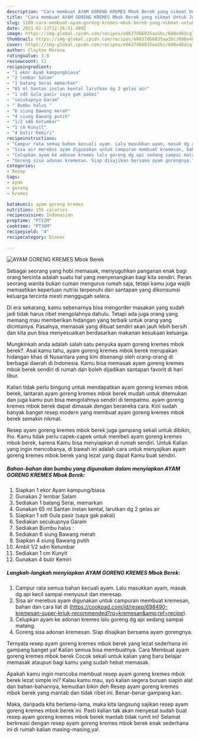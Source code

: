 ```yaml
---
description: "Cara membuat AYAM GORENG KREMES Mbok Berek yang nikmat Untuk Jualan"
title: "Cara membuat AYAM GORENG KREMES Mbok Berek yang nikmat Untuk Jualan"
slug: 1100-cara-membuat-ayam-goreng-kremes-mbok-berek-yang-nikmat-untuk-jualan
date: 2021-02-13T12:26:51.499Z
image: https://img-global.cpcdn.com/recipes/e8637d66835aa1bc/680x482cq70/ayam-goreng-kremes-mbok-berek-foto-resep-utama.jpg
thumbnail: https://img-global.cpcdn.com/recipes/e8637d66835aa1bc/680x482cq70/ayam-goreng-kremes-mbok-berek-foto-resep-utama.jpg
cover: https://img-global.cpcdn.com/recipes/e8637d66835aa1bc/680x482cq70/ayam-goreng-kremes-mbok-berek-foto-resep-utama.jpg
author: Clayton Moreno
ratingvalue: 3.8
reviewcount: 11
recipeingredient:
- "1 ekor Ayam kampungbiasa"
- "2 lembar Salam"
- "1 batang Serai memarkan"
- "65 ml Santan instan kental larutkan dg 2 gelas air"
- "1 sdt Gula pasir saya gak pakai"
- "secukupnya Garam"
- " Bumbu halus "
- "6 siung Bawang merah"
- "4 siung Bawang putih"
- "1/2 sdm Ketumbar"
- "1 cm Kunyit"
- "4 butir Kemiri"
recipeinstructions:
- "Campur rata semua bahan kecuali ayam. Lalu masukkan ayam, masak dg api kecil sampai menyusut dan meresap."
- "Sisa air merebus ayam digunakan untuk campuran membuat kremesan, bahan dan cara liat di (https://cookpad.com/id/resep/698490-kremesan-super-kriuk-recommended?rq=kremesan&amp;ref=recipe)."
- "Celupkan ayam ke adonan kremes lalu goreng dg api sedang sampai matang."
- "Goreng sisa adonan kremesan. Siap disajikan bersama ayam gorengnya."
categories:
- Resep
tags:
- ayam
- goreng
- kremes

katakunci: ayam goreng kremes 
nutrition: 155 calories
recipecuisine: Indonesian
preptime: "PT22M"
cooktime: "PT36M"
recipeyield: "4"
recipecategory: Dinner

---
```



![AYAM GORENG KREMES Mbok Berek](https://img-global.cpcdn.com/recipes/e8637d66835aa1bc/680x482cq70/ayam-goreng-kremes-mbok-berek-foto-resep-utama.jpg)

Sebagai seorang yang hobi memasak, menyuguhkan panganan enak bagi orang tercinta adalah suatu hal yang menyenangkan bagi kita sendiri. Peran seorang  wanita bukan cuman mengurus rumah saja, tetapi kamu juga wajib memastikan keperluan nutrisi terpenuhi dan santapan yang dikonsumsi keluarga tercinta mesti menggugah selera.

Di era  sekarang, kamu sebenarnya bisa mengorder masakan yang sudah jadi tidak harus ribet mengolahnya dahulu. Tetapi ada juga orang yang memang mau memberikan hidangan yang terbaik untuk orang yang dicintainya. Pasalnya, memasak yang dibuat sendiri akan jauh lebih bersih dan kita pun bisa menyesuaikan berdasarkan makanan kesukaan keluarga. 



Mungkinkah anda adalah salah satu penyuka ayam goreng kremes mbok berek?. Asal kamu tahu, ayam goreng kremes mbok berek merupakan hidangan khas di Nusantara yang kini disenangi oleh orang-orang di berbagai daerah di Indonesia. Kamu bisa memasak ayam goreng kremes mbok berek sendiri di rumah dan boleh dijadikan santapan favorit di hari libur.

Kalian tidak perlu bingung untuk mendapatkan ayam goreng kremes mbok berek, lantaran ayam goreng kremes mbok berek mudah untuk ditemukan dan juga kamu pun bisa mengolahnya sendiri di tempatmu. ayam goreng kremes mbok berek dapat dimasak dengan beraneka cara. Kini sudah banyak banget resep modern yang membuat ayam goreng kremes mbok berek semakin nikmat.

Resep ayam goreng kremes mbok berek juga gampang sekali untuk dibikin, lho. Kamu tidak perlu capek-capek untuk membeli ayam goreng kremes mbok berek, karena Kamu bisa menyiapkan di rumah sendiri. Untuk Kalian yang ingin mencobanya, di bawah ini adalah cara untuk menyajikan ayam goreng kremes mbok berek yang lezat yang dapat Kamu buat sendiri.

<!--inarticleads1-->

##### Bahan-bahan dan bumbu yang digunakan dalam menyiapkan AYAM GORENG KREMES Mbok Berek:

1. Siapkan 1 ekor Ayam kampung/biasa
1. Gunakan 2 lembar Salam
1. Sediakan 1 batang Serai, memarkan
1. Gunakan 65 ml Santan instan kental, larutkan dg 2 gelas air
1. Siapkan 1 sdt Gula pasir (saya gak pakai)
1. Sediakan secukupnya Garam
1. Sediakan  Bumbu halus :
1. Sediakan 6 siung Bawang merah
1. Siapkan 4 siung Bawang putih
1. Ambil 1/2 sdm Ketumbar
1. Sediakan 1 cm Kunyit
1. Gunakan 4 butir Kemiri




<!--inarticleads2-->

##### Langkah-langkah menyiapkan AYAM GORENG KREMES Mbok Berek:

1. Campur rata semua bahan kecuali ayam. Lalu masukkan ayam, masak dg api kecil sampai menyusut dan meresap.
1. Sisa air merebus ayam digunakan untuk campuran membuat kremesan, bahan dan cara liat di (https://cookpad.com/id/resep/698490-kremesan-super-kriuk-recommended?rq=kremesan&amp;ref=recipe).
1. Celupkan ayam ke adonan kremes lalu goreng dg api sedang sampai matang.
1. Goreng sisa adonan kremesan. Siap disajikan bersama ayam gorengnya.




Ternyata resep ayam goreng kremes mbok berek yang lezat sederhana ini gampang banget ya! Kalian semua bisa membuatnya. Cara Membuat ayam goreng kremes mbok berek Cocok sekali untuk kalian yang baru belajar memasak ataupun bagi kamu yang sudah hebat memasak.

Apakah kamu ingin mencoba membuat resep ayam goreng kremes mbok berek lezat simple ini? Kalau kamu mau, ayo kalian segera buruan siapin alat dan bahan-bahannya, kemudian bikin deh Resep ayam goreng kremes mbok berek yang mantab dan tidak ribet ini. Benar-benar gampang kan. 

Maka, daripada kita berlama-lama, maka kita langsung sajikan resep ayam goreng kremes mbok berek ini. Pasti kalian tak akan menyesal sudah buat resep ayam goreng kremes mbok berek mantab tidak rumit ini! Selamat berkreasi dengan resep ayam goreng kremes mbok berek enak sederhana ini di rumah kalian masing-masing,ya!.

